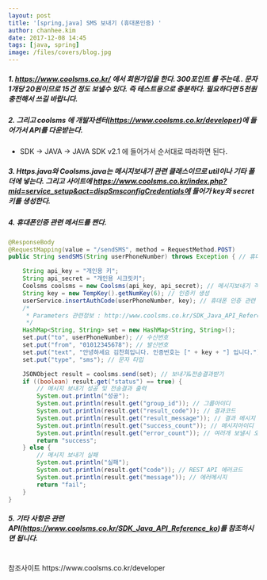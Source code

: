 ```yaml
---
layout: post
title: '[spring,java] SMS 보내기 (휴대폰인증) '
author: chanhee.kim
date: 2017-12-08 14:45
tags: [java, spring]
image: /files/covers/blog.jpg
---
```


##### 1. https://www.coolsms.co.kr/ 에서 회원가입을 한다. 300포인트 를 주는데.. 문자 1개당 20원이므로 15건 정도 보낼수 있다. 즉 테스트용으로 충분하다. 필요하다면 5천원 충전해서 쓰길 바랍니다.

##### 2. 그리고 coolsms 에 개발자센터(https://www.coolsms.co.kr/developer)에 들어가서 API를 다운받는다.
 - SDK  ->  JAVA  ->  JAVA SDK v2.1 에 들어가서 순서대로 따라하면 된다.

##### 3. Https.java와 Coolsms.java는 메시지보내기 관련 클래스이므로 util이나 기타 폴더에 넣는다. 그리고 사이트에  https://www.coolsms.co.kr/index.php?mid=service_setup&act=dispSmsconfigCredentials​에 들어가 key와 secret키를 생성한다.

##### 4. 휴대폰인증 관련 메서드를 짠다.

```java
@ResponseBody
@RequestMapping(value = "/sendSMS", method = RequestMethod.POST)
public String sendSMS(String userPhoneNumber) throws Exception { // 휴대폰 문자보내기

	String api_key = "개인용 키";
	String api_secret = "개인용 시크릿키";
	Coolsms coolsms = new Coolsms(api_key, api_secret); // 메시지보내기 객체 생성
	String key = new TempKey().getNumKey(6); // 인증키 생성
	userService.insertAuthCode(userPhoneNumber, key); // 휴대폰 인증 관련 서비스
	/*
	 * Parameters 관련정보 : http://www.coolsms.co.kr/SDK_Java_API_Reference_ko#toc-0
	 */
	HashMap<String, String> set = new HashMap<String, String>();
	set.put("to", userPhoneNumber); // 수신번호
	set.put("from", "01012345678"); // 발신번호
	set.put("text", "안녕하세요 김찬희입니다. 인증번호는 [" + key + "] 입니다."); // 문자내용
	set.put("type", "sms"); // 문자 타입

	JSONObject result = coolsms.send(set); // 보내기&전송결과받기
	if ((boolean) result.get("status") == true) {
		// 메시지 보내기 성공 및 전송결과 출력
		System.out.println("성공");
		System.out.println(result.get("group_id")); // 그룹아이디
		System.out.println(result.get("result_code")); // 결과코드
		System.out.println(result.get("result_message")); // 결과 메시지
		System.out.println(result.get("success_count")); // 메시지아이디
		System.out.println(result.get("error_count")); // 여러개 보낼시 오류난 메시지 수
		return "success";
	} else {
		// 메시지 보내기 실패
		System.out.println("실패");
		System.out.println(result.get("code")); // REST API 에러코드
		System.out.println(result.get("message")); // 에러메시지
		return "fail";
	}
}
```

##### 5. 기타 사항은 관련 API(https://www.coolsms.co.kr/SDK_Java_API_Reference_ko)를 참조하시면 됩니다.
<br>
참조사이트
https://www.coolsms.co.kr/developer
